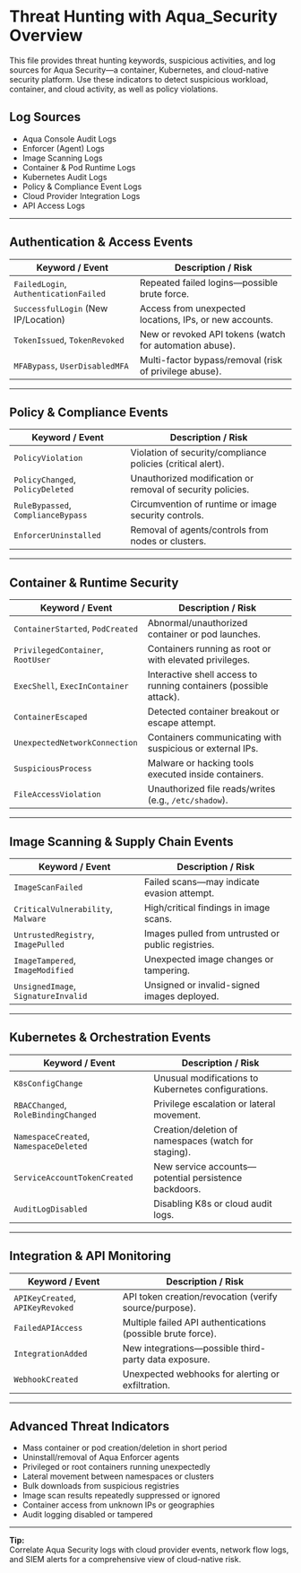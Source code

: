 # Threat Hunting with Aqua_Security Overview

This file provides threat hunting keywords, suspicious activities, and log sources for Aqua Security—a container, Kubernetes, and cloud-native security platform. Use these indicators to detect suspicious workload, container, and cloud activity, as well as policy violations.

## Log Sources
- Aqua Console Audit Logs  
- Enforcer (Agent) Logs  
- Image Scanning Logs  
- Container & Pod Runtime Logs  
- Kubernetes Audit Logs  
- Policy & Compliance Event Logs  
- Cloud Provider Integration Logs  
- API Access Logs  

---

## Authentication & Access Events

| **Keyword / Event**                   | **Description / Risk**                                      |
| ------------------------------------- | ----------------------------------------------------------- |
| `FailedLogin`, `AuthenticationFailed` | Repeated failed logins—possible brute force.                |
| `SuccessfulLogin` (New IP/Location)   | Access from unexpected locations, IPs, or new accounts.     |
| `TokenIssued`, `TokenRevoked`         | New or revoked API tokens (watch for automation abuse).     |
| `MFABypass`, `UserDisabledMFA`        | Multi-factor bypass/removal (risk of privilege abuse).      |

---

## Policy & Compliance Events

| **Keyword / Event**                  | **Description / Risk**                                       |
| ------------------------------------ | ------------------------------------------------------------ |
| `PolicyViolation`                    | Violation of security/compliance policies (critical alert).  |
| `PolicyChanged`, `PolicyDeleted`     | Unauthorized modification or removal of security policies.    |
| `RuleBypassed`, `ComplianceBypass`   | Circumvention of runtime or image security controls.          |
| `EnforcerUninstalled`                | Removal of agents/controls from nodes or clusters.           |

---

## Container & Runtime Security

| **Keyword / Event**                | **Description / Risk**                                           |
| ---------------------------------- | ---------------------------------------------------------------- |
| `ContainerStarted`, `PodCreated`   | Abnormal/unauthorized container or pod launches.                 |
| `PrivilegedContainer`, `RootUser`  | Containers running as root or with elevated privileges.          |
| `ExecShell`, `ExecInContainer`     | Interactive shell access to running containers (possible attack).|
| `ContainerEscaped`                 | Detected container breakout or escape attempt.                   |
| `UnexpectedNetworkConnection`      | Containers communicating with suspicious or external IPs.        |
| `SuspiciousProcess`                | Malware or hacking tools executed inside containers.             |
| `FileAccessViolation`              | Unauthorized file reads/writes (e.g., `/etc/shadow`).            |

---

## Image Scanning & Supply Chain Events

| **Keyword / Event**                   | **Description / Risk**                                  |
| ------------------------------------- | ------------------------------------------------------- |
| `ImageScanFailed`                     | Failed scans—may indicate evasion attempt.              |
| `CriticalVulnerability`, `Malware`    | High/critical findings in image scans.                  |
| `UntrustedRegistry`, `ImagePulled`    | Images pulled from untrusted or public registries.      |
| `ImageTampered`, `ImageModified`      | Unexpected image changes or tampering.                  |
| `UnsignedImage`, `SignatureInvalid`   | Unsigned or invalid-signed images deployed.             |

---

## Kubernetes & Orchestration Events

| **Keyword / Event**                     | **Description / Risk**                                 |
| --------------------------------------- | ------------------------------------------------------ |
| `K8sConfigChange`                       | Unusual modifications to Kubernetes configurations.    |
| `RBACChanged`, `RoleBindingChanged`     | Privilege escalation or lateral movement.              |
| `NamespaceCreated`, `NamespaceDeleted`  | Creation/deletion of namespaces (watch for staging).   |
| `ServiceAccountTokenCreated`            | New service accounts—potential persistence backdoors.  |
| `AuditLogDisabled`                      | Disabling K8s or cloud audit logs.                     |

---

## Integration & API Monitoring

| **Keyword / Event**            | **Description / Risk**                                     |
| ------------------------------ | ---------------------------------------------------------- |
| `APIKeyCreated`, `APIKeyRevoked`| API token creation/revocation (verify source/purpose).    |
| `FailedAPIAccess`              | Multiple failed API authentications (possible brute force).|
| `IntegrationAdded`             | New integrations—possible third-party data exposure.       |
| `WebhookCreated`               | Unexpected webhooks for alerting or exfiltration.          |

---

## Advanced Threat Indicators

- Mass container or pod creation/deletion in short period  
- Uninstall/removal of Aqua Enforcer agents  
- Privileged or root containers running unexpectedly  
- Lateral movement between namespaces or clusters  
- Bulk downloads from suspicious registries  
- Image scan results repeatedly suppressed or ignored  
- Container access from unknown IPs or geographies  
- Audit logging disabled or tampered

---

**Tip:**  
Correlate Aqua Security logs with cloud provider events, network flow logs, and SIEM alerts for a comprehensive view of cloud-native risk.

